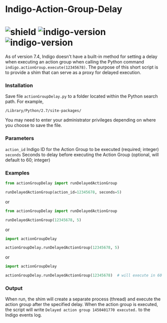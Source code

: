 # Indigo-Action-Group-Delay
# ![shield](https://img.shields.io/github/release/DaveL17/Indigo-Action-Group-Delay.svg) ![indigo-version](https://img.shields.io/badge/Indigo-7.0+-blueviolet.svg) ![indigo-version](https://img.shields.io/badge/Python-2.7-darkgreen.svg)

As of version 7.4, Indigo doesn't have a built-in method for setting 
a delay when executing an action group when calling the Python command 
`indigo.actionGroup.execute(12345678)`. The purpose of this short 
script is to provide a shim that can serve as a proxy for delayed 
execution.

### Installation
Save file `actionGroupDelay.py` to a folder located within the Python 
search path. For example,  

`/Library/Python/2.7/site-packages/`

You may need to enter your administrator privileges depending on where
you choose to save the file.

### Parameters
`action_id` Indigo ID for the Action Group to be executed (required; integer)  
`seconds` Seconds to delay before executing the Action Group (optional, will default to 60; integer)


### Examples
```python
from actionGroupDelay import runDelayedActionGroup

runDelayedActionGroup(action_id=12345678, seconds=5)
```
or
```python
from actionGroupDelay import runDelayedActionGroup

runDelayedActionGroup(12345678, 5)
```
or
```python
import actionGroupDelay

actionGroupDelay.runDelayedActionGroup(12345678, 5)
```

or
```python
import actionGroupDelay

actionGroupDelay.runDelayedActionGroup(12345678)  # will execute in 60 seconds
```

### Output
When run, the shim will create a separate process (thread) and 
execute the action group after the specified delay. When the
action group is executed, the script will write 
`Delayed action group 1450401770 executed.` to the Indigo events log.
